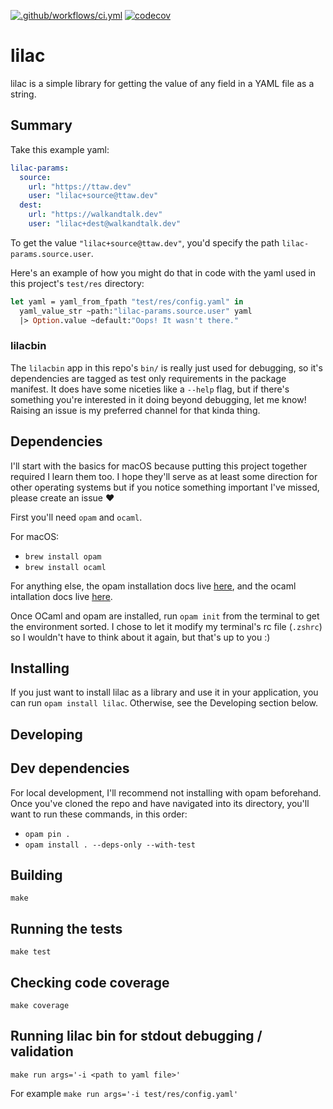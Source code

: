 [![.github/workflows/ci.yml](https://github.com/shnewto/lilac/workflows/.github/workflows/ci.yml/badge.svg)](https://github.com/shnewto/lilac/actions)
[![codecov](https://codecov.io/gh/shnewto/lilac/branch/main/graph/badge.svg?token=0OUYOWVMOL)](https://codecov.io/gh/shnewto/lilac)

# lilac

lilac is a simple library for getting the value of any field in a YAML file as a string.

## Summary

Take this example yaml:

```yaml
lilac-params:
  source:
    url: "https://ttaw.dev"
    user: "lilac+source@ttaw.dev"
  dest:
    url: "https://walkandtalk.dev"
    user: "lilac+dest@walkandtalk.dev"
```

To get the value `"lilac+source@ttaw.dev"`, you'd specify the path `lilac-params.source.user`.

Here's an example of how you might do that in code with the yaml used in this project's `test/res` directory:

```ocaml
let yaml = yaml_from_fpath "test/res/config.yaml" in
  yaml_value_str ~path:"lilac-params.source.user" yaml
  |> Option.value ~default:"Oops! It wasn't there."
```

### lilacbin
The `lilacbin` app in this repo's `bin/` is really just used for debugging, so it's dependencies are tagged as test only requirements in the package manifest. It does have some niceties like a `--help` flag, but if there's something you're interested in it doing beyond debugging, let me know! Raising an issue is my preferred channel for that kinda thing.

## Dependencies

I'll start with the basics for macOS because putting this project together required I learn them too. I hope they'll
serve as at least some direction for other operating systems but if you notice something important I've missed,
please create an issue :heart:

First you'll need `opam` and `ocaml`.

For macOS:

- `brew install opam`
- `brew install ocaml`

For anything else, the opam installation docs live [here](https://opam.ocaml.org/doc/Install.html),
and the ocaml intallation docs live [here](https://ocaml.org/docs/install.html).

Once OCaml and opam are installed, run `opam init` from the terminal to get the environment sorted. I chose to
let it modify my terminal's rc file (`.zshrc`) so I wouldn't have to think about it again, but that's up to you :)

## Installing

If you just want to install lilac as a library and use it in your application, you can run `opam install lilac`.
Otherwise, see the Developing section below.

## Developing
## Dev dependencies

For local development, I'll recommend not installing with opam beforehand. Once you've cloned the repo and have navigated into its directory, you'll want to run these commands, in this order:

- `opam pin .`
- `opam install . --deps-only --with-test`

## Building

`make`

## Running the tests

`make test`

## Checking code coverage

`make coverage`

## Running lilac bin for stdout debugging / validation

`make run args='-i <path to yaml file>'`

For example `make run args='-i test/res/config.yaml'`
